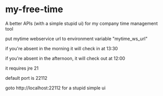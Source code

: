 # my-free-time

A better APIs (with a simple stupid ui) for my company time management tool

put mytime webservice url to environment variable "mytime_ws_url"

if you're absent in the morning it will check in at 13:30

if you're absent in the afternoon, it will check out at 12:00

it requires jre 21

default port is 22112

goto http://localhost:22112 for a stupid simple ui